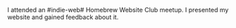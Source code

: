 I attended an #indie-web# Homebrew Website Club meetup. I presented my website and gained feedback about it.
